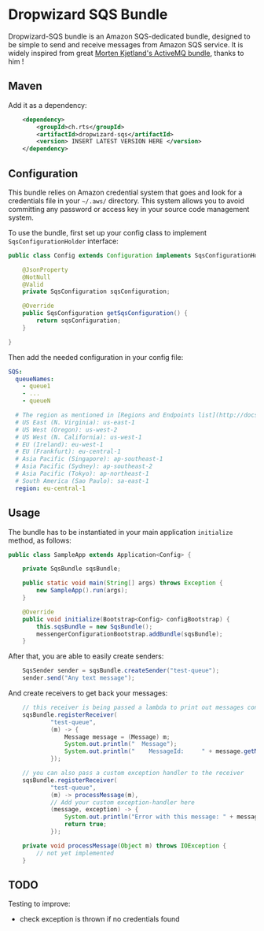 Dropwizard SQS Bundle
==================================

Dropwizard-SQS bundle is an Amazon SQS-dedicated bundle, designed to be simple to send and receive messages from Amazon SQS service.
It is widely inspired from great [Morten Kjetland's ActiveMQ bundle](https://github.com/mbknor/dropwizard-activemq-bundle), thanks to him !

Maven
----------------

Add it as a dependency:

```xml
    <dependency>
        <groupId>ch.rts</groupId>
        <artifactId>dropwizard-sqs</artifactId>
        <version> INSERT LATEST VERSION HERE </version>
    </dependency>
```

Configuration
------------
This bundle relies on Amazon credential system that goes and look for a credentials file in your `~/.aws/` directory. This system
allows you to avoid committing any password or access key in your source code management system.


To use the bundle, first set up your config class to implement `SqsConfigurationHolder` interface:
```java
public class Config extends Configuration implements SqsConfigurationHolder {

    @JsonProperty
    @NotNull
    @Valid
    private SqsConfiguration sqsConfiguration;

    @Override
    public SqsConfiguration getSqsConfiguration() {
        return sqsConfiguration;
    }

}
```

Then add the needed configuration in your config file:
```yml
SQS:
  queueNames:
    - queue1
    - ...
    - queueN

  # The region as mentioned in [Regions and Endpoints list](http://docs.aws.amazon.com/general/latest/gr/rande.html#sqs_region)
  # US East (N. Virginia): us-east-1
  # US West (Oregon): us-west-2
  # US West (N. California): us-west-1
  # EU (Ireland): eu-west-1
  # EU (Frankfurt): eu-central-1
  # Asia Pacific (Singapore): ap-southeast-1
  # Asia Pacific (Sydney): ap-southeast-2
  # Asia Pacific (Tokyo): ap-northeast-1
  # South America (Sao Paulo): sa-east-1
  region: eu-central-1
```

Usage
------------

The bundle has to be instantiated in your main application `initialize` method, as follows:
```java
public class SampleApp extends Application<Config> {

    private SqsBundle sqsBundle;

    public static void main(String[] args) throws Exception {
        new SampleApp().run(args);
    }

    @Override
    public void initialize(Bootstrap<Config> configBootstrap) {
        this.sqsBundle = new SqsBundle();
        messengerConfigurationBootstrap.addBundle(sqsBundle);
    }
```

After that, you are able to easily create senders:
```java
    SqsSender sender = sqsBundle.createSender("test-queue");
    sender.send("Any text message");
```

And create receivers to get back your messages:
```java
    // this receiver is being passed a lambda to print out messages content
    sqsBundle.registerReceiver(
            "test-queue",
            (m) -> {
                Message message = (Message) m;
                System.out.println("  Message");
                System.out.println("    MessageId:     " + message.getMessageId());
            });

    // you can also pass a custom exception handler to the receiver
    sqsBundle.registerReceiver(
            "test-queue",
            (m) -> processMessage(m),
            // Add your custom exception-handler here
            (message, exception) -> {
                System.out.println("Error with this message: " + message);
                return true;
            });

    private void processMessage(Object m) throws IOException {
        // not yet implemented
    }
```

TODO
------------
Testing to improve:
- check exception is thrown if no credentials found
